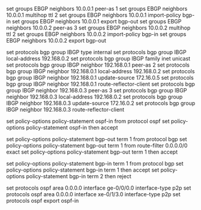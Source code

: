 set groups EBGP neighbors 10.0.0.1 peer-as 1
set groups EBGP neighbors 10.0.0.1 multihop ttl 2
set groups EBGP neighbors 10.0.0.1 import-policy bgp-in
set groups EBGP neighbors 10.0.0.1 export bgp-out
set groups EBGP neighbors 10.0.0.2 peer-as 3
set groups EBGP neighbors 10.0.0.2 multihop ttl 2
set groups EBGP neighbors 10.0.0.2 import-policy bgp-in
set groups EBGP neighbors 10.0.0.2 export bgp-out

set protocols bgp group IBGP type internal
set protocols bgp group IBGP local-address 192.168.0.2
set protocols bgp group IBGP family inet unicast
set protocols bgp group IBGP neighbor 192.168.0.1 peer-as 2
set protocols bgp group IBGP neighbor 192.168.0.1 local-address 192.168.0.2
set protocols bgp group IBGP neighbor 192.168.0.1 update-source 172.16.0.5
set protocols bgp group IBGP neighbor 192.168.0.1 route-reflector-client
set protocols bgp group IBGP neighbor 192.168.0.3 peer-as 3
set protocols bgp group IBGP neighbor 192.168.0.3 local-address 192.168.0.2
set protocols bgp group IBGP neighbor 192.168.0.3 update-source 172.16.0.2
set protocols bgp group IBGP neighbor 192.168.0.3 route-reflector-client

set policy-options policy-statement ospf-in from protocol ospf
set policy-options policy-statement ospf-in then accept

set policy-options policy-statement bgp-out term 1 from protocol bgp
set policy-options policy-statement bgp-out term 1 from route-filter 0.0.0.0/0 exact
set policy-options policy-statement bgp-out term 1 then accept

set policy-options policy-statement bgp-in term 1 from protocol bgp
set policy-options policy-statement bgp-in term 1 then accept
set policy-options policy-statement bgp-in term 2 then reject

set protocols ospf area 0.0.0.0 interface ge-0/0/0.0 interface-type p2p
set protocols ospf area 0.0.0.0 interface xe-0/1/3.0 interface-type p2p
set protocols ospf export ospf-in
